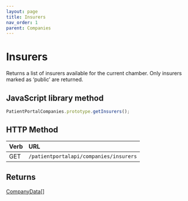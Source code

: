 ```yaml
---
layout: page
title: Insurers
nav_order: 1
parent: Companies
---
```


# Insurers

Returns a list of insurers available for the current chamber. Only insurers marked as ‘public’ are returned.

## JavaScript library method

```javascript
PatientPortalCompanies.prototype.getInsurers();
```

## HTTP Method

| Verb | URL                                               |
|:-----|:--------------------------------------------------|
| GET | `/patientportalapi/companies/insurers` |

## Returns

[CompanyData\[\]](#_CompanyData)
